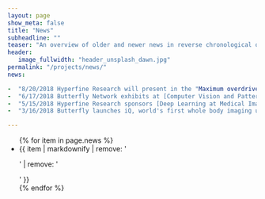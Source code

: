 ```yaml
---
layout: page
show_meta: false
title: "News"
subheadline: ""
teaser: "An overview of older and newer news in reverse chronological order"
header:
   image_fullwidth: "header_unsplash_dawn.jpg"
permalink: "/projects/news/"
news:

-  "8/20/2018 Hyperfine Research will present in the "Maximum overdrive: the AI revolution" session at the [i2i Workshop](http://cai2r.net/i2i) in NYC.
-  "6/17/2018 Butterfly Network exhibits at [Computer Vision and Pattern Recognition (CVPR) 2018](http://cvpr2018.thecvf.com/) conference."
-  "5/15/2018 Hyperfine Research sponsors [Deep Learning at Medical Image Analysis Workshop](https://cs.adelaide.edu.au/~dlmia4/) at [MICCAI 2018](http://www.miccai2018.org/)."
-  "3/16/2018 Butterfly launches iQ, world's first whole body imaging ultrasound platform that plugs into an iPhone and costs under $2,000." 

---
```


<ul>
    {% for item in page.news %}
    <li>{{ item | markdownify | remove: '<p>' | remove: '</p>' }}</li>
    {% endfor %}
</ul>
